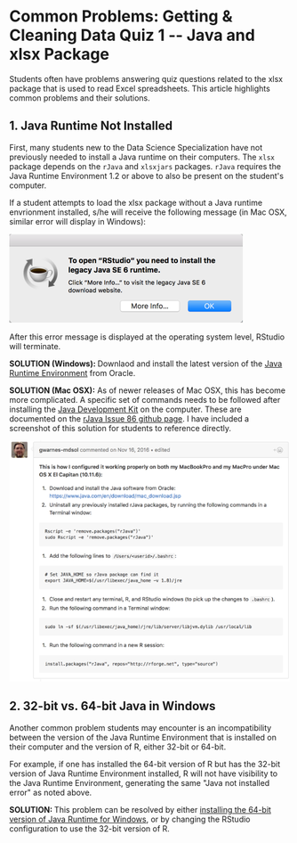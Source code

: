 # Common Problems: Getting & Cleaning Data Quiz 1 -- Java and xlsx Package

Students often have problems answering quiz questions related to the xlsx package that is used to read Excel spreadsheets. This article highlights common problems and their solutions.

## 1. Java Runtime Not Installed

First, many students new to the Data Science Specialization have not previously needed to install a Java runtime on their computers. The `xlsx` package depends on the `rJava` and `xlsxjars` packages.  `rJava` requires the Java Runtime Environment 1.2 or above to also be present on the student's computer.

If a student attempts to load the xlsx package without a Java runtime envrionment installed, s/he will receive the following message \(in Mac OSX, similar error will display in Windows\):

<img src="./images/cleaningData-javaError01.png">

After this error message is displayed at the operating system level, RStudio will terminate.

<b>SOLUTION (Windows): </b> Downlaod and install the latest version of the [Java Runtime Environment](https://java.com/en/download/) from Oracle.

<b>SOLUTION (Mac OSX):</b> As of newer releases of Mac OSX, this has become more complicated. A specific set of commands needs to be followed after installing the [Java Development Kit]() on the computer. These are documented on the [rJava Issue 86 github page](https://github.com/s-u/rJava/issues/86). I have included a screenshot of this solution for students to reference directly.

<img src="./images/cleaningData-JavaError02.png">


## 2. 32-bit vs. 64-bit Java in Windows

Another common problem students may encounter is an incompatibility between the version of the Java Runtime Environment that is installed on their computer and the version of R, either 32-bit or 64-bit.

For example, if one has installed the 64-bit version of R but has the 32-bit version of Java Runtime Environment installed, R will not have visibility to the Java Runtime Environment, generating the same "Java not installed error" as noted above.

<b>SOLUTION: </b> This problem can be resolved by either [installing the 64-bit version of Java Runtime for Windows](https://java.com/en/download/), or by changing the RStudio configuration to use the 32-bit version of R.
